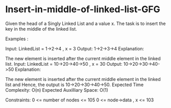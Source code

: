 # Insert-in-middle-of-linked-list-GFG
Given the head of a Singly Linked List and a value x. The task is to insert the key in the middle of the linked list.

Examples :

Input: LinkedList = 1->2->4 , x = 3
Output: 1->2->3->4
Explanation: 

The new element is inserted after the current middle element in the linked list.
Input: LinkedList = 10->20->40->50 , x = 30
Output: 10->20->30->40->50
Explanation: 

The new element is inserted after the current middle element in the linked list and Hence, the output is 10->20->30->40->50.
Expected Time Complexity: O(n)
Expected Auxilliary Space: O(1)

Constraints:
0 <= number of nodes <= 105
0 <= node->data , x <= 103
